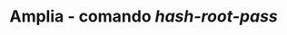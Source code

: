 ﻿# Amplia - comando *hash-root-pass*

<!-- link to version in English -->
<div data-alt-locales="en-us"></div>
